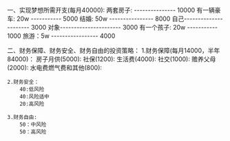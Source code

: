 
一、实现梦想所需开支(每月40000):
    两套房子:  --------------- 10000
    有一辆豪车: 20w ----------- 5000
    结婚: 50w ---------------- 8000
    自己---------------------- 3000
    对象---------------------- 3000
    有一个孩子: 20w ----------- 1000
    旅游：5w ----------------- 4000

二、财务保障、财务安全、财务自由的投资策略：
    1.财务保障(每月14000，半年84000)：
      房子月供(5000):
      社保(1200):
      生活费(4000):
      社交(1000):
      赡养父母(2000):
      水电费燃气费和其他(800):

    2.财务安全：
        40:低风险
        40:风险适中
        20:高风险

    3.财务自由:
        50：中风险
        50：高风险